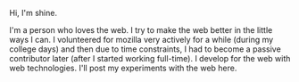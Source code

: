 Hi, I'm shine.

I'm a person who loves the web. I try to make the web better in the little ways I can.
I volunteered for mozilla very actively for a while (during my college days) and then due to time constraints, I had to become a passive contributor later (after I started working full-time).
I develop for the web with web technologies. I'll post my experiments with the web here.
